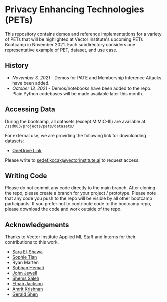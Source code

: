 # Privacy Enhancing Technologies (PETs)

This repository contains demos and reference implementations for a variety of PETs that will be highlighted at Vector Institute's upcoming PETs Bootcamp in November 2021. Each subdirectory considers one representative example of PET, dataset, and use case.

## History

- *November 3, 2021* - Demos for PATE and Membership Inference Attacks have been added. 
- *October 13, 2021* - Demos/notebooks have been added to the repo. Plain Python codebases will be made available later this month. 

## Accessing Data

During the bootcamp, all datasets (except MIMIC-III) are available at ```/ssd003/projects/pets/datasets/```

For external use, we are providing the following link for downloading datasets:

- [OneDrive Link](https://vectorinstituteai-my.sharepoint.com/:f:/r/personal/sedef_kocak_vectorinstituteai_onmicrosoft_com/Documents/PETS_Project_Participants/Example%20Datasets?csf=1&web=1&e=NsH4vE)

Please write to [sedef.kocak@vectorinstitute.ai](mailto:sedef.kocak@vectorinstitute.ai) to request access. 

## Writing Code

Please do not commit any code directly to the main branch. After cloning the repo, please create a branch for your project / prototype. Please note that any code you push to the repo will be visible by all other bootcamp participants. If you prefer not to contribute code to the bootcamp repo, please download the code and work outside of the repo. 

## Acknowledgements

Thanks to Vector Institute Applied ML Staff and Interns for their contributions to this work.
- [Sara El-Shawa](https://github.com/saraelshawa)
- [Sophie Tian](https://github.com/SophieTian)
- Ryan Marten
- [Sobhan Hemati](https://github.com/sobhanhmt)
- [John Jewell](https://github.com/jewelltaylor)
- [Shems Saleh](https://github.com/ShemsSaleh)
- [Ethan Jackson](https://github.com/ethancjackson)
- [Amrit Krishnan](https://github.com/amrit110)
- [Gerald Shen](https://github.com/GeraldCSC)
